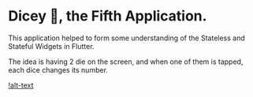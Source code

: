 

# Dicey 🎲, the Fifth Application.

This application helped to form some understanding of the Stateless and Stateful Widgets in Flutter.

The idea is having 2 die on the screen, and when one of them is tapped, each dice changes its number.

[!alt-text](https://media.giphy.com/media/Jn3d6xEIsLqqU4NU0u/giphy.gif)
